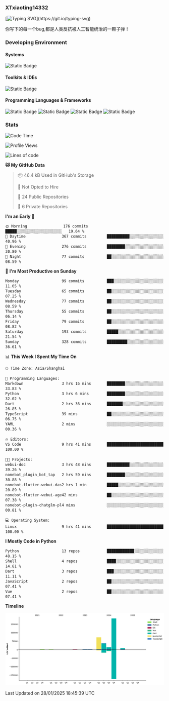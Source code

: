 ### XTxiaoting14332

[![Typing SVG](https://readme-typing-svg.herokuapp.com?font=JetBrians+Mono&pause=1000&random=false&width=435&lines=Hello+World!)](https://git.io/typing-svg)

你写下的每一个bug,都是人类反抗被人工智能统治的一颗子弹！

### Developing Environment

#### Systems

![Static Badge](https://img.shields.io/badge/Ubuntu-%20?style=flat-square&logo=ubuntu&logoColor=white&color=E34F26)

#### Toolkits & IDEs

![Static Badge](https://img.shields.io/badge/Visual%20Studio%20Code-%20?style=flat-square&logo=visualstudiocode&logoColor=white&color=blue)

#### Programming Languages & Frameworks

![Static Badge](https://img.shields.io/badge/Dart-%20?style=flat-square&logo=dart&logoColor=white&color=0175C2)
![Static Badge](https://img.shields.io/badge/Flutter-%20?style=flat-square&logo=flutter&logoColor=white&color=02569B)
![Static Badge](https://img.shields.io/badge/Python-%20?style=flat-square&logo=python&logoColor=white&color=E7A781)
![Static Badge](https://img.shields.io/badge/Bash%20Shell-%20?style=flat-square&logo=shell&logoColor=white&color=49D868)

### Stats

<!--START_SECTION:waka-->
![Code Time](http://img.shields.io/badge/Code%20Time-273%20hrs%2046%20mins-blue)

![Profile Views](http://img.shields.io/badge/Profile%20Views-0-blue)

![Lines of code](https://img.shields.io/badge/From%20Hello%20World%20I%27ve%20Written-325.5%20thousand%20lines%20of%20code-blue)

**🐱 My GitHub Data** 

> 📦 46.4 kB Used in GitHub's Storage 
 > 
> 🚫 Not Opted to Hire
 > 
> 📜 24 Public Repositories 
 > 
> 🔑 6 Private Repositories 
 > 
**I'm an Early 🐤** 

```text
🌞 Morning                176 commits         █████░░░░░░░░░░░░░░░░░░░░   19.64 % 
🌆 Daytime                367 commits         ██████████░░░░░░░░░░░░░░░   40.96 % 
🌃 Evening                276 commits         ████████░░░░░░░░░░░░░░░░░   30.80 % 
🌙 Night                  77 commits          ██░░░░░░░░░░░░░░░░░░░░░░░   08.59 % 
```
📅 **I'm Most Productive on Sunday** 

```text
Monday                   99 commits          ███░░░░░░░░░░░░░░░░░░░░░░   11.05 % 
Tuesday                  65 commits          ██░░░░░░░░░░░░░░░░░░░░░░░   07.25 % 
Wednesday                77 commits          ██░░░░░░░░░░░░░░░░░░░░░░░   08.59 % 
Thursday                 55 commits          ██░░░░░░░░░░░░░░░░░░░░░░░   06.14 % 
Friday                   79 commits          ██░░░░░░░░░░░░░░░░░░░░░░░   08.82 % 
Saturday                 193 commits         █████░░░░░░░░░░░░░░░░░░░░   21.54 % 
Sunday                   328 commits         █████████░░░░░░░░░░░░░░░░   36.61 % 
```


📊 **This Week I Spent My Time On** 

```text
🕑︎ Time Zone: Asia/Shanghai

💬 Programming Languages: 
Markdown                 3 hrs 16 mins       ████████░░░░░░░░░░░░░░░░░   33.83 % 
Python                   3 hrs 6 mins        ████████░░░░░░░░░░░░░░░░░   32.02 % 
Dart                     2 hrs 36 mins       ███████░░░░░░░░░░░░░░░░░░   26.85 % 
TypeScript               39 mins             ██░░░░░░░░░░░░░░░░░░░░░░░   06.75 % 
YAML                     2 mins              ░░░░░░░░░░░░░░░░░░░░░░░░░   00.36 % 

🔥 Editors: 
VS Code                  9 hrs 41 mins       █████████████████████████   100.00 % 

🐱‍💻 Projects: 
webui-doc                3 hrs 48 mins       ██████████░░░░░░░░░░░░░░░   39.26 % 
nonebot_plugin_bot_tap   2 hrs 59 mins       ████████░░░░░░░░░░░░░░░░░   30.88 % 
nonebot-flutter-webui-das2 hrs 1 min         █████░░░░░░░░░░░░░░░░░░░░   20.89 % 
nonebot-flutter-webui-age42 mins             ██░░░░░░░░░░░░░░░░░░░░░░░   07.38 % 
nonebot-plugin-chatglm-pl4 mins              ░░░░░░░░░░░░░░░░░░░░░░░░░   00.81 % 

💻 Operating System: 
Linux                    9 hrs 41 mins       █████████████████████████   100.00 % 
```

**I Mostly Code in Python** 

```text
Python                   13 repos            ████████████░░░░░░░░░░░░░   48.15 % 
Shell                    4 repos             ████░░░░░░░░░░░░░░░░░░░░░   14.81 % 
Dart                     3 repos             ███░░░░░░░░░░░░░░░░░░░░░░   11.11 % 
JavaScript               2 repos             ██░░░░░░░░░░░░░░░░░░░░░░░   07.41 % 
Vue                      2 repos             ██░░░░░░░░░░░░░░░░░░░░░░░   07.41 % 
```



**Timeline**

![Lines of Code chart](https://raw.githubusercontent.com/XTxiaoting14332/XTxiaoting14332/main/assets/bar_graph.png)


 Last Updated on 28/01/2025 18:45:39 UTC
<!--END_SECTION:waka-->